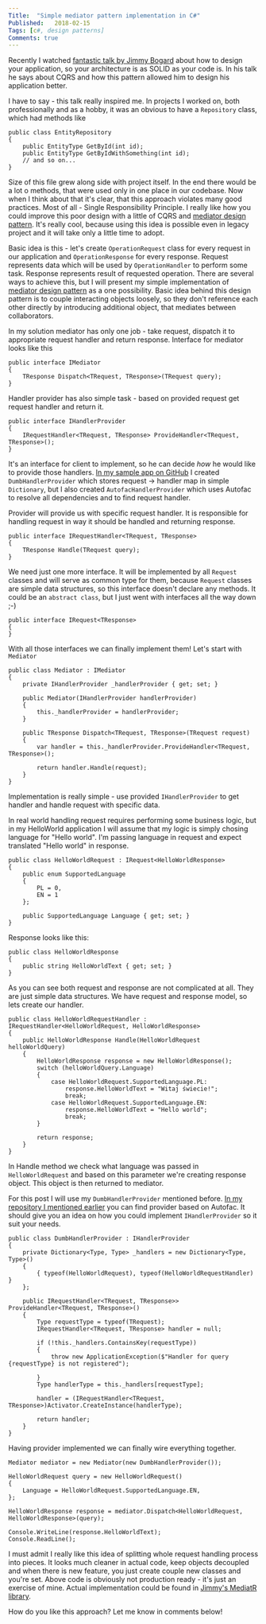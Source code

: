 ```yaml
---
Title:  "Simple mediator pattern implementation in C#"
Published:   2018-02-15
Tags: [c#, design patterns]
Comments: true
---
```

Recently I watched [fantastic talk by Jimmy Bogard](https://www.youtube.com/watch?v=wTd-VcJCs_M) about how to design your application, so your architecture is as SOLID as your code is. In his talk he says about CQRS and how this pattern allowed him to design his application better.

I have to say - this talk really inspired me. In projects I worked on, both professionally and as a hobby, it was an obvious to have a `Repository` class, which had methods like

    public class EntityRepository
    {
        public EntityType GetById(int id);
        public EntityType GetByIdWithSomething(int id);
        // and so on...
    }

Size of this file grew along side with project itself. In the end there would be a lot o methods, that were used only in one place in our codebase. Now when I think about that it's clear, that this approach violates many good practices. Most of all - Single Responsibility Principle. I really like how you could improve this poor design with a little of CQRS and [mediator design pattern][mediator]. It's really cool, because using this idea is possible even in legacy project and it will take only a little time to adopt.

<!--more-->

Basic idea is this - let's create `OperationRequest` class for every request in our application and `OperationResponse` for every response. Request represents data which will be used by `OperationHandler` to perform some task. Response represents result of requested operation. There are several ways to achieve this, but I will present my simple implementation of [mediator design pattern][mediator] as a one possibility. Basic idea behind this design pattern is to couple interacting objects loosely, so they don't reference each other directly by introducing additional object, that mediates between collaborators.


In my solution mediator has only one job - take request, dispatch it to appropriate request handler and return response. Interface for mediator looks like this

    public interface IMediator
    {
        TResponse Dispatch<TRequest, TResponse>(TRequest query);
    }

Handler provider has also simple task - based on provided request get request handler and return it.

    public interface IHandlerProvider
    {
        IRequestHandler<TRequest, TResponse> ProvideHandler<TRequest, TResponse>();
    }

It's an interface for client to implement, so he can decide _how_ he would like to provide those handlers. [In my sample app on GitHub][github_app] I created `DumbHandlerProvider` which stores request -> handler map in simple `Dictionary`, but I also created `AutofacHandlerProvider` which uses Autofac to resolve all dependencies and to find request handler.

Provider will provide us with specific request handler. It is responsible for handling request in way it should be handled and returning response.

    public interface IRequestHandler<TRequest, TResponse>
    {
        TResponse Handle(TRequest query);
    }

We need just one more interface. It will be implemented by all `Request` classes and will serve as common type for them, because `Request` classes are simple data structures, so this interface doesn't declare any methods. It could be an `abstract class`, but I just went with interfaces all the way down ;-)

    public interface IRequest<TResponse>
    {
    }

With all those interfaces we can finally implement them! Let's start with `Mediator`

    public class Mediator : IMediator
    {
        private IHandlerProvider _handlerProvider { get; set; }

        public Mediator(IHandlerProvider handlerProvider)
        {
            this._handlerProvider = handlerProvider;
        }
    
        public TResponse Dispatch<TRequest, TResponse>(TRequest request)
        {
            var handler = this._handlerProvider.ProvideHandler<TRequest, TResponse>();

            return handler.Handle(request);
        }
    }

Implementation is really simple - use provided `IHandlerProvider` to get handler and handle request with specific data.

In real world handling request requires performing some business logic, but in my HelloWorld application I will assume that my logic is simply chosing language for "Hello world". I'm passing language in request and expect translated "Hello world" in response.

    public class HelloWorldRequest : IRequest<HelloWorldResponse>
    {
        public enum SupportedLanguage
        {
            PL = 0,
            EN = 1
        };

        public SupportedLanguage Language { get; set; }
    }

Response looks like this:

    public class HelloWorldResponse
    {
        public string HelloWorldText { get; set; }
    }

As you can see both request and response are not complicated at all. They are just simple data structures. We have request and response model, so lets create our handler.

    public class HelloWorldRequestHandler : IRequestHandler<HelloWorldRequest, HelloWorldResponse>
    {
        public HelloWorldResponse Handle(HelloWorldRequest helloWorldQuery)
        {
            HelloWorldResponse response = new HelloWorldResponse();
            switch (helloWorldQuery.Language)
            {
                case HelloWorldRequest.SupportedLanguage.PL:
                    response.HelloWorldText = "Witaj świecie!";
                    break;
                case HelloWorldRequest.SupportedLanguage.EN:
                    response.HelloWorldText = "Hello world";
                    break;
            }

            return response;
        }
    }

In Handle method we check what language was passed in `HelloWorldRequest` and based on this parameter we're creating response object. This object is then returned to mediator.

For this post I will use my `DumbHandlerProvider` mentioned before. [In my repository I mentioned earlier][github_app] you can find provider based on Autofac. It should give you an idea on how you could implement `IHandlerProvider` so it suit your needs.

    public class DumbHandlerProvider : IHandlerProvider
    {
        private Dictionary<Type, Type> _handlers = new Dictionary<Type, Type>()
        {
            { typeof(HelloWorldRequest), typeof(HelloWorldRequestHandler) }
        };

        public IRequestHandler<TRequest, TResponse>> ProvideHandler<TRequest, TResponse>()
        {
            Type requestType = typeof(TRequest);
            IRequestHandler<TRequest, TResponse> handler = null;

            if (!this._handlers.ContainsKey(requestType))
            {
                throw new ApplicationException($"Handler for query {requestType} is not registered");
                    
            }
            Type handlerType = this._handlers[requestType];

            handler = (IRequestHandler<TRequest, TResponse>)Activator.CreateInstance(handlerType);

            return handler;
        }
    }

Having provider implemented we can finally wire everything together.

    Mediator mediator = new Mediator(new DumbHandlerProvider());

    HelloWorldRequest query = new HelloWorldRequest()
    {
        Language = HelloWorldRequest.SupportedLanguage.EN,
    };

    HelloWorldResponse response = mediator.Dispatch<HelloWorldRequest, HelloWorldResponse>(query);

    Console.WriteLine(response.HelloWorldText);
    Console.ReadLine();

I must admit I really like this idea of splitting whole request handling process into pieces. It looks much cleaner in actual code, keep objects decoupled and when there is new feature, you just create couple new classes and you're set. Above code is obviously not production ready - it's just an exercise of mine. Actual implementation could be found in [Jimmy's MediatR library][mediatr].

How do you like this approach? Let me know in comments below!

[github_app]: https://github.com/trobinpl/mediator
[mediator]: https://sourcemaking.com/design_patterns/mediator
[mediatr]: https://github.com/jbogard/MediatR